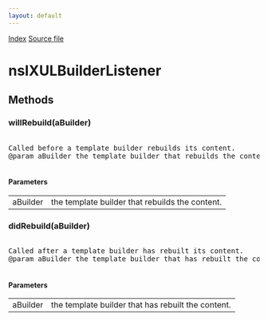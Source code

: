 ```yaml
---
layout: default
---
```

<div id='links'><a href="../index.html">Index</a>
<a href="http://dxr.mozilla.org/mozilla-central/source/dom/xul/templates/nsIXULBuilderListener.idl">Source file</a>
</div>

# nsIXULBuilderListener #

## Methods ##

### willRebuild(aBuilder) ###
<pre>  
Called before a template builder rebuilds its content.  
@param aBuilder the template builder that rebuilds the content.  
  
</pre>
#### Parameters ####

<table>

<tr>
<td>aBuilder</td>
<td>the template builder that rebuilds the content.  
</td>
</tr>

</table>

### didRebuild(aBuilder) ###
<pre>  
Called after a template builder has rebuilt its content.  
@param aBuilder the template builder that has rebuilt the content.  
  
</pre>
#### Parameters ####

<table>

<tr>
<td>aBuilder</td>
<td>the template builder that has rebuilt the content.  
</td>
</tr>

</table>

